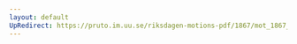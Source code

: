 ```yaml
---
layout: default
UpRedirect: https://pruto.im.uu.se/riksdagen-motions-pdf/1867/mot_1867__ak__166.pdf
---
```

